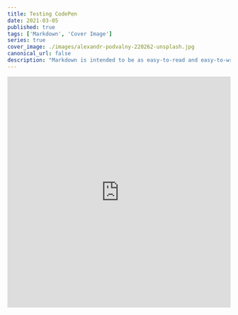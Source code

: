 ```yaml
---
title: Testing CodePen
date: 2021-03-05
published: true
tags: ['Markdown', 'Cover Image']
series: true
cover_image: ./images/alexandr-podvalny-220262-unsplash.jpg
canonical_url: false
description: "Markdown is intended to be as easy-to-read and easy-to-write as is feasible. Readability, however, is emphasized above all else. A Markdown-formatted document should be publishable as-is, as plain text, without looking like it's been marked up with tags or formatting instructions."
---
```


<iframe height="521" style="width: 100%; min-height: 30rem" scrolling="no" title="Pure CSS Slider using Scroll-Snap" src="https://codepen.io/blackmirror1980/embed/aPRXzv?height=521&theme-id=dark&default-tab=result" frameborder="no" loading="lazy" allowtransparency="true" allowfullscreen="true">
  See the Pen <a href='https://codepen.io/blackmirror1980/pen/aPRXzv'>Pure CSS Slider using Scroll-Snap</a> by blackmirror1980
  (<a href='https://codepen.io/blackmirror1980'>@blackmirror1980</a>) on <a href='https://codepen.io'>CodePen</a>.
</iframe>
